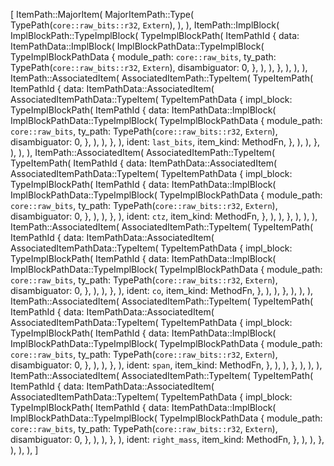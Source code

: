 [
    ItemPath::MajorItem(
        MajorItemPath::Type(
            TypePath(`core::raw_bits::r32`, `Extern`),
        ),
    ),
    ItemPath::ImplBlock(
        ImplBlockPath::TypeImplBlock(
            TypeImplBlockPath(
                ItemPathId {
                    data: ItemPathData::ImplBlock(
                        ImplBlockPathData::TypeImplBlock(
                            TypeImplBlockPathData {
                                module_path: `core::raw_bits`,
                                ty_path: TypePath(`core::raw_bits::r32`, `Extern`),
                                disambiguator: 0,
                            },
                        ),
                    ),
                },
            ),
        ),
    ),
    ItemPath::AssociatedItem(
        AssociatedItemPath::TypeItem(
            TypeItemPath(
                ItemPathId {
                    data: ItemPathData::AssociatedItem(
                        AssociatedItemPathData::TypeItem(
                            TypeItemPathData {
                                impl_block: TypeImplBlockPath(
                                    ItemPathId {
                                        data: ItemPathData::ImplBlock(
                                            ImplBlockPathData::TypeImplBlock(
                                                TypeImplBlockPathData {
                                                    module_path: `core::raw_bits`,
                                                    ty_path: TypePath(`core::raw_bits::r32`, `Extern`),
                                                    disambiguator: 0,
                                                },
                                            ),
                                        ),
                                    },
                                ),
                                ident: `last_bits`,
                                item_kind: MethodFn,
                            },
                        ),
                    ),
                },
            ),
        ),
    ),
    ItemPath::AssociatedItem(
        AssociatedItemPath::TypeItem(
            TypeItemPath(
                ItemPathId {
                    data: ItemPathData::AssociatedItem(
                        AssociatedItemPathData::TypeItem(
                            TypeItemPathData {
                                impl_block: TypeImplBlockPath(
                                    ItemPathId {
                                        data: ItemPathData::ImplBlock(
                                            ImplBlockPathData::TypeImplBlock(
                                                TypeImplBlockPathData {
                                                    module_path: `core::raw_bits`,
                                                    ty_path: TypePath(`core::raw_bits::r32`, `Extern`),
                                                    disambiguator: 0,
                                                },
                                            ),
                                        ),
                                    },
                                ),
                                ident: `ctz`,
                                item_kind: MethodFn,
                            },
                        ),
                    ),
                },
            ),
        ),
    ),
    ItemPath::AssociatedItem(
        AssociatedItemPath::TypeItem(
            TypeItemPath(
                ItemPathId {
                    data: ItemPathData::AssociatedItem(
                        AssociatedItemPathData::TypeItem(
                            TypeItemPathData {
                                impl_block: TypeImplBlockPath(
                                    ItemPathId {
                                        data: ItemPathData::ImplBlock(
                                            ImplBlockPathData::TypeImplBlock(
                                                TypeImplBlockPathData {
                                                    module_path: `core::raw_bits`,
                                                    ty_path: TypePath(`core::raw_bits::r32`, `Extern`),
                                                    disambiguator: 0,
                                                },
                                            ),
                                        ),
                                    },
                                ),
                                ident: `co`,
                                item_kind: MethodFn,
                            },
                        ),
                    ),
                },
            ),
        ),
    ),
    ItemPath::AssociatedItem(
        AssociatedItemPath::TypeItem(
            TypeItemPath(
                ItemPathId {
                    data: ItemPathData::AssociatedItem(
                        AssociatedItemPathData::TypeItem(
                            TypeItemPathData {
                                impl_block: TypeImplBlockPath(
                                    ItemPathId {
                                        data: ItemPathData::ImplBlock(
                                            ImplBlockPathData::TypeImplBlock(
                                                TypeImplBlockPathData {
                                                    module_path: `core::raw_bits`,
                                                    ty_path: TypePath(`core::raw_bits::r32`, `Extern`),
                                                    disambiguator: 0,
                                                },
                                            ),
                                        ),
                                    },
                                ),
                                ident: `span`,
                                item_kind: MethodFn,
                            },
                        ),
                    ),
                },
            ),
        ),
    ),
    ItemPath::AssociatedItem(
        AssociatedItemPath::TypeItem(
            TypeItemPath(
                ItemPathId {
                    data: ItemPathData::AssociatedItem(
                        AssociatedItemPathData::TypeItem(
                            TypeItemPathData {
                                impl_block: TypeImplBlockPath(
                                    ItemPathId {
                                        data: ItemPathData::ImplBlock(
                                            ImplBlockPathData::TypeImplBlock(
                                                TypeImplBlockPathData {
                                                    module_path: `core::raw_bits`,
                                                    ty_path: TypePath(`core::raw_bits::r32`, `Extern`),
                                                    disambiguator: 0,
                                                },
                                            ),
                                        ),
                                    },
                                ),
                                ident: `right_mass`,
                                item_kind: MethodFn,
                            },
                        ),
                    ),
                },
            ),
        ),
    ),
]